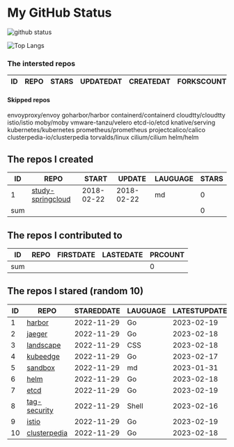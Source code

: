 # My GitHub Status

<img src="https://github-readme-stats-1.yihong0618.vercel.app/api?username=daoqingniu&show_icons=true&&&hide_title=true&count_private=true" alt="github status" />

![Top Langs](https://github-readme-stats-1.yihong0618.vercel.app/api/top-langs/?username=daoqingniu&layout=compact)

<!--START_SECTION:github_repos-->
### The intersted repos
| ID | REPO | STARS | UPDATEDAT | CREATEDAT | FORKSCOUNT | DESCRIPTIONS |
|----|------|-------|-----------|-----------|------------|--------------|



#### Skipped repos
envoyproxy/envoy
goharbor/harbor
containerd/containerd
cloudtty/cloudtty
istio/istio
moby/moby
vmware-tanzu/velero
etcd-io/etcd
knative/serving
kubernetes/kubernetes
prometheus/prometheus
projectcalico/calico
clusterpedia-io/clusterpedia
torvalds/linux
cilium/cilium
helm/helm<!--END_SECTION:github_repos-->

<!--START_SECTION:my_github-->
## The repos I created
| ID  |                                 REPO                                 |   START    |   UPDATE   | LAUGUAGE | STARS |
|-----|----------------------------------------------------------------------|------------|------------|----------|-------|
|   1 | [study-springcloud](https://github.com/daoqingniu/study-springcloud) | 2018-02-22 | 2018-02-22 | md       |     0 |
| sum |                                                                      |            |            |          |     0 |

## The repos I contributed to
| ID  | REPO | FIRSTDATE | LASTEDATE | PRCOUNT |
|-----|------|-----------|-----------|---------|
| sum |      |           |           |       0 |

## The repos I stared (random 10)
| ID |                              REPO                               | STAREDDATE | LAUGUAGE | LATESTUPDATE |
|----|-----------------------------------------------------------------|------------|----------|--------------|
|  1 | [harbor](https://github.com/goharbor/harbor)                    | 2022-11-29 | Go       | 2023-02-19   |
|  2 | [jaeger](https://github.com/jaegertracing/jaeger)               | 2022-11-29 | Go       | 2023-02-18   |
|  3 | [landscape](https://github.com/cncf/landscape)                  | 2022-11-29 | CSS      | 2023-02-18   |
|  4 | [kubeedge](https://github.com/kubeedge/kubeedge)                | 2022-11-29 | Go       | 2023-02-17   |
|  5 | [sandbox](https://github.com/cncf/sandbox)                      | 2022-11-29 | md       | 2023-01-31   |
|  6 | [helm](https://github.com/helm/helm)                            | 2022-11-29 | Go       | 2023-02-18   |
|  7 | [etcd](https://github.com/etcd-io/etcd)                         | 2022-11-29 | Go       | 2023-02-19   |
|  8 | [tag-security](https://github.com/cncf/tag-security)            | 2022-11-29 | Shell    | 2023-02-16   |
|  9 | [istio](https://github.com/istio/istio)                         | 2022-11-29 | Go       | 2023-02-19   |
| 10 | [clusterpedia](https://github.com/clusterpedia-io/clusterpedia) | 2022-11-29 | Go       | 2023-02-18   |

<!--END_SECTION:my_github-->
